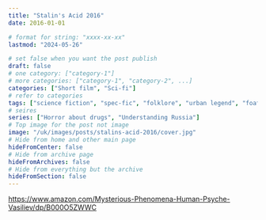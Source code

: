 ```yaml
---
title: "Stalin's Acid 2016"
date: 2016-01-01

# format for string: "xxxx-xx-xx"
lastmod: "2024-05-26"

# set false when you want the post publish
draft: false
# one category: ["category-1"]
# more categories: ["category-1", "category-2", ...]
categories: ["Short film", "Sci-fi"]
# refer to categories
tags: ["science fiction", "spec-fic", "folklore", "urban legend", "foaf", "faith", "biohazard", "poison", "drugs", "madness", "militarism", "leonid vasiliev"]
# seires
series: ["Horror about drugs", "Understanding Russia"]
# Top image for the post not image
image: "/uk/images/posts/stalins-acid-2016/cover.jpg"
# Hide from home and other main page
hideFromCenter: false
# Hide from archive page
hideFromArchives: false
# Hide from everything but the archive
hideFromSection: false
---
```

https://www.amazon.com/Mysterious-Phenomena-Human-Psyche-Vasiliev/dp/B000O5ZWWC
<!--more-->